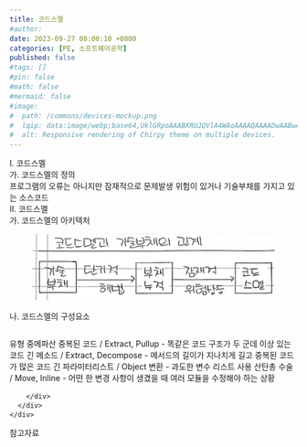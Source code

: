 ```yaml
---
title: 코드스멜
#author: 
date: 2023-09-27 00:00:10 +0800
categories: [PE, 소프트웨어공학]
published: false
#tags: []
#pin: false
#math: false
#mermaid: false
#image:
#  path: /commons/devices-mockup.png
#  lqip: data:image/webp;base64,UklGRpoAAABXRUJQVlA4WAoAAAAQAAAADwAABwAAQUxQSDIAAAARL0AmbZurmr57yyIiqE8oiG0bejIYEQTgqiDA9vqnsUSI6H+oAERp2HZ65qP/VIAWAFZQOCBCAAAA8AEAnQEqEAAIAAVAfCWkAALp8sF8rgRgAP7o9FDvMCkMde9PK7euH5M1m6VWoDXf2FkP3BqV0ZYbO6NA/VFIAAAA
#  alt: Responsive rendering of Chirpy theme on multiple devices.
---
```


<div class="post-wrap">
  <div class="para">
    <div class="para-title">
      I. 코드스멜
    </div>
    <div class="para-cntnt">
      <div class="para">
        <div class="para-title">
          가. 코드스멜의 정의
        </div>
        <div class="para-cntnt">
            프로그램의 오류는 아니지만 잠재적으로 문제발생 위험이 있거나 기술부채를 가지고 있는 소스코드
        </div>
      </div>
    </div>
  </div>
  
  <div class="para">
    <div class="para-title">
      II. 코드스멜
    </div>
    <div class="para-cntnt">
      <div class="para">
        <div class="para-title">
          가. 코드스멜의 아키텍처
        </div>
        <div class="para-cntnt">
          <figure class="post-figure">
            <img src="/assets/img/posts/코드스멜.png" alt="코드스멜">
<!--            <figcaption>Source: Unveiling the Metaverse: Exploring Emerging Trends, Multifaceted Perspectives, and Future Challenges</figcaption>-->
          </figure>
        </div>
      </div>
      <div class="para">
        <div class="para-title">
          나. 코드스멜의 구성요소
        </div>
        <div class="para-cntnt">
          <table class="post-table">
          </table>
          유형 중메파산
  중복된 코드 / Extract, Pullup - 똑같은 코드 구조가 두 군데 이상 있는 코드
  긴 메소드 / Extract, Decompose - 메서드의 길이가 지나치게 길고 중복된 코드가 많은 코드
  긴 파라미터리스트 / Object 변환 - 과도한 변수 리스트 사용
  산탄총 수술 / Move, Inline - 어떤 한 변경 사항이 생겼을 때 여러 모듈을 수정해야 하는 상황

        </div>
      </div>
    </div>
  </div>

  <div class="refr-wrap">
    <div class="refr-title">
        참고자료
    </div>
    <ol class="refr-list">
    <!--    <li>(나현식, 최대선) <a target="_blank" href="https://scienceon.kisti.re.kr/commons/util/originalView.do?cn=JAKO202225948430499&oCn=JAKO202225948430499&dbt=JAKO&journal=NJOU00291864">메타버스 보안 위협 요소 및 대응 방안 검토</a></li>-->
    <!--    <li>(M. Uddin, S. Manickam, H. Ullah, M. Obaidat and A. Dandoush) <a target="_blank" href="https://ieeexplore.ieee.org/abstract/document/10138386">Unveiling the Metaverse: Exploring Emerging Trends, Multifaceted Perspectives, and Future Challenges</a></li>-->
    </ol>
  </div>
</div>
